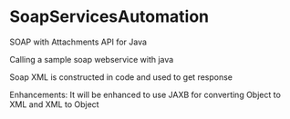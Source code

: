 # SoapServicesAutomation

SOAP with Attachments API for Java

Calling a sample soap webservice with java 

Soap XML is constructed in code and used to get response

Enhancements: It will be enhanced to use JAXB for converting Object to XML and XML to Object
